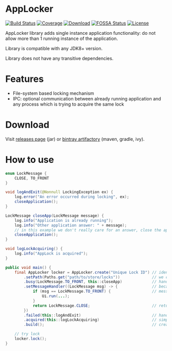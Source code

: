 # AppLocker
[![Build Status](https://travis-ci.com/sanyarnd/applocker.svg?branch=master)](https://travis-ci.com/sanyarnd/applocker)
[![Coverage](https://sonarcloud.io/api/project_badges/measure?project=io.github.sanyarnd%3Aapp-locker&metric=coverage)](https://sonarcloud.io/dashboard?id=io.github.sanyarnd%3Aapp-locker)
[![Download](https://api.bintray.com/packages/sanya-rnd/maven-projects/applocker/images/download.svg)](https://bintray.com/sanya-rnd/maven-projects/applocker/_latestVersion)
[![FOSSA Status](https://app.fossa.com/api/projects/custom%2B8815%2Fgithub.com%2Fsanyarnd%2Fapplocker.svg?type=shield)](https://app.fossa.com/projects/custom%2B8815%2Fgithub.com%2Fsanyarnd%2Fapplocker?ref=badge_shield)
[![License](https://img.shields.io/badge/License-Apache%202.0-blue.svg)](https://opensource.org/licenses/Apache-2.0)

AppLocker library adds single instance application functionality: do not allow more than 1 running instance of the application.

Library is compatible with any JDK8+ version.

Library does not have any transitive dependencies.

# Features
* File-system based locking mechanism
* IPC: optional communication between already running application and any process which is trying to acquire the same lock

# Download

Visit [releases page](https://github.com/sanyarnd/applocker/releases) (jar) or [bintray artifactory](https://bintray.com/sanya-rnd/maven-projects/applocker) (maven, gradle, ivy).

# How to use
```java
enum LockMessage {
    CLOSE, TO_FRONT
}

void logAndExit(@Nonnull LockingException ex) {
    log.error("An error occurred during locking", ex);
    closeApplication();
}

LockMessage closeApp(LockMessage message) {
    log.info("Application is already running");
    log.info("Other application answer: " + message);
    // in this example we don't really care for an answer, close the app anyway
    closeApplication();
}

void logLockAcquiring() {
    log.info("AppLock is acquired");
}

public void main() {
    final AppLocker locker = AppLocker.create("Unique Lock ID") // identify your application
        .setPath(Paths.get("path/to/store/locks"))              // we can decide where to store locks (".", ".cache" etc)
        .busy(LockMessage.TO_FRONT, this::closeApp)             // handles situations, like: failed to lock because `Unique Lock ID` is already taken
        .setMessageHandler((LockMessage msg) -> {               // because we have a busy handler, 
            if (msg == LockMessage.TO_FRONT) {                  // message handler is processing messages sent from `.busy` and sends an answer back
                Ui.run(...);
            }
            return LockMessage.CLOSE;                           // return answer
        })
        .failed(this::logAndExit)                               // handles situations, like: provided path for lock storage is non-writable by user, also handles `busy error` if busy handler is missing
        .acquired(this::logLockAcquiring)                       // simple callback if acquiring the lock was successful
        .build();                                               // create AppLocker instance with provided parameters

    // try lock
    locker.lock();
}
```
